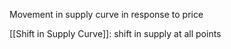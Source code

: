 
Movement in supply curve in response to price

[[Shift in Supply Curve]]: shift in supply at all points

